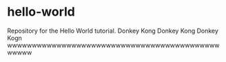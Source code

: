 # hello-world
Repository for the Hello World tutorial.
Donkey Kong Donkey Kong Donkey Kogn
wwwwwwwwwwwwwwwwwwwwwwwwwwwwwwwwwwwwwwwwwwwwwwww
